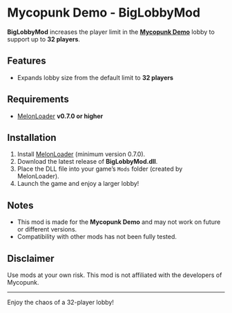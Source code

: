 # Mycopunk Demo - BigLobbyMod

**BigLobbyMod** increases the player limit in the [**Mycopunk Demo**](https://store.steampowered.com/app/3581750/Mycopunk_Demo/) lobby to support up to **32 players**.

## Features
- Expands lobby size from the default limit to **32 players**

## Requirements
- [MelonLoader](https://melonwiki.xyz/) **v0.7.0 or higher**

## Installation
1. Install [MelonLoader](https://melonwiki.xyz/) (minimum version 0.7.0).
2. Download the latest release of **BigLobbyMod.dll**.
3. Place the DLL file into your game’s `Mods` folder (created by MelonLoader).
4. Launch the game and enjoy a larger lobby!

## Notes
- This mod is made for the **Mycopunk Demo** and may not work on future or different versions.
- Compatibility with other mods has not been fully tested.

## Disclaimer
Use mods at your own risk. This mod is not affiliated with the developers of Mycopunk.

---

Enjoy the chaos of a 32-player lobby!
